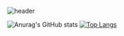 
![header](https://capsule-render.vercel.app/api?type=rect&color=gradient&customColorList=14&height=200&section=header&text=Slow%20and%20steady.&fontSize=80)


<!-- <p align="center">
  hi i'm so young
</p> -->

<!---
LeeSY2/LeeSY2 is a ✨ special ✨ repository because its `README.md` (this file) appears on your GitHub profile.
You can click the Preview link to take a look at your changes.
--->
![Anurag's GitHub stats](https://github-readme-stats.vercel.app/api?username=LeeSY2&show_icons=true&theme=tokyonight&layout=compact&locale=kr) [![Top Langs](https://github-readme-stats.vercel.app/api/top-langs/?username=LeeSY2&show_icons=true&theme=tokyonight&layout=compact&locale=kr)](https://github.com/anuraghazra/github-readme-stats)  


